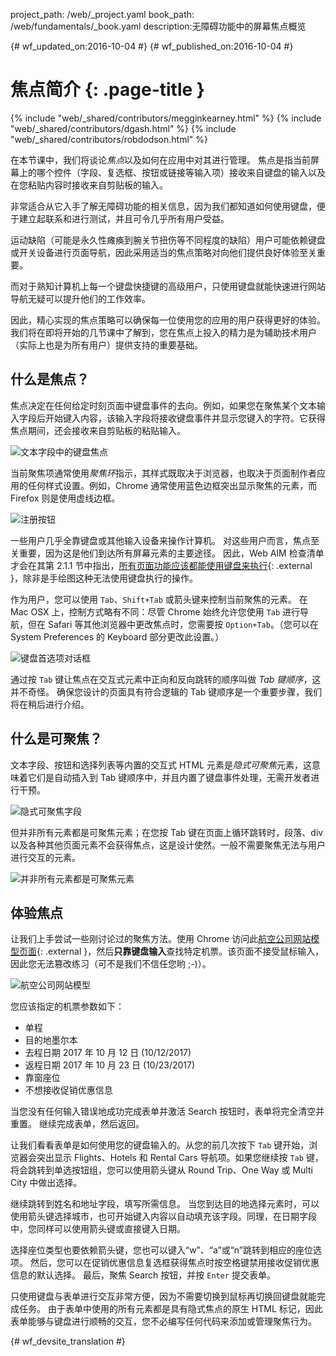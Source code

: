 project_path: /web/_project.yaml
book_path: /web/fundamentals/_book.yaml
description:无障碍功能中的屏幕焦点概览


{# wf_updated_on:2016-10-04 #}
{# wf_published_on:2016-10-04 #}

# 焦点简介 {: .page-title }

{% include "web/_shared/contributors/megginkearney.html" %}
{% include "web/_shared/contributors/dgash.html" %}
{% include "web/_shared/contributors/robdodson.html" %}



在本节课中，我们将谈论*焦点*以及如何在应用中对其进行管理。
焦点是指当前屏幕上的哪个控件（字段、复选框、按钮或链接等输入项）接收来自键盘的输入以及在您粘贴内容时接收来自剪贴板的输入。



非常适合从它入手了解无障碍功能的相关信息，因为我们都知道如何使用键盘，便于建立起联系和进行测试，并且可令几乎所有用户受益。



运动缺陷（可能是永久性瘫痪到腕关节扭伤等不同程度的缺陷）用户可能依赖键盘或开关设备进行页面导航，因此采用适当的焦点策略对向他们提供良好体验至关重要。




而对于熟知计算机上每一个键盘快捷键的高级用户，只使用键盘就能快速进行网站导航无疑可以提升他们的工作效率。



因此，精心实现的焦点策略可以确保每一位使用您的应用的用户获得更好的体验。
我们将在即将开始的几节课中了解到，您在焦点上投入的精力是为辅助技术用户（实际上也是为所有用户）提供支持的重要基础。



## 什么是焦点？

焦点决定在任何给定时刻页面中键盘事件的去向。例如，如果您在聚焦某个文本输入字段后开始键入内容，该输入字段将接收键盘事件并显示您键入的字符。它获得焦点期间，还会接收来自剪贴板的粘贴输入。


![文本字段中的键盘焦点](imgs/keyboard-focus.png)

当前聚焦项通常使用*聚焦环*指示，其样式既取决于浏览器，也取决于页面制作者应用的任何样式设置。例如，Chrome 通常使用蓝色边框突出显示聚焦的元素，而 Firefox 则是使用虚线边框。


![注册按钮](imgs/sign-up.png)

一些用户几乎全靠键盘或其他输入设备来操作计算机。
对这些用户而言，焦点至关重要，因为这是他们到达所有屏幕元素的主要途径。
因此，Web AIM 检查清单才会在其第 2.1.1 节中指出，[所有页面功能应该都能使用键盘来执行](http://webaim.org/standards/wcag/checklist#sc2.1.1){: .external }，除非是手绘图这种无法使用键盘执行的操作。




作为用户，您可以使用 `Tab`、`Shift+Tab` 或箭头键来控制当前聚焦的元素。
在 Mac OSX 上，控制方式略有不同：尽管 Chrome 始终允许您使用 `Tab` 进行导航，但在 Safari 等其他浏览器中更改焦点时，您需要按 `Option+Tab`。（您可以在 System Preferences 的 Keyboard 部分更改此设置。）


![键盘首选项对话框](imgs/system-prefs2.png)

通过按 `Tab` 键让焦点在交互式元素中正向和反向跳转的顺序叫做 *Tab 键顺序*，这并不奇怪。
确保您设计的页面具有符合逻辑的 Tab 键顺序是一个重要步骤，我们将在稍后进行介绍。



## 什么是可聚焦？

文本字段、按钮和选择列表等内置的交互式 HTML 元素是*隐式可聚焦*元素，这意味着它们是自动插入到 Tab 键顺序中，并且内置了键盘事件处理，无需开发者进行干预。



![隐式可聚焦字段](imgs/implicitly-focused.png)

但并非所有元素都是可聚焦元素；在您按 Tab 键在页面上循环跳转时，段落、div 以及各种其他页面元素不会获得焦点，这是设计使然。一般不需要聚焦无法与用户进行交互的元素。



![并非所有元素都是可聚焦元素](imgs/not-all-elements.png)

## 体验焦点

让我们上手尝试一些刚讨论过的聚焦方法。使用 Chrome 访问此[航空公司网站模型页面](http://udacity.github.io/ud891/lesson2-focus/01-basic-form/){: .external }，然后**只靠键盘输入**查找特定机票。该页面不接受鼠标输入，因此您无法篡改练习（可不是我们不信任您哟 ;-)）。



![航空公司网站模型](imgs/airlinesite2.png)

您应该指定的机票参数如下：

 - 单程
 - 目的地墨尔本
 - 去程日期 2017 年 10 月 12 日 (10/12/2017)
 - 返程日期 2017 年 10 月 23 日 (10/23/2017)
 - 靠窗座位
 - 不想接收促销优惠信息

当您没有任何输入错误地成功完成表单并激活 Search 按钮时，表单将完全清空并重置。
继续完成表单，然后返回。


让我们看看表单是如何使用您的键盘输入的。从您的前几次按下 `Tab` 键开始，浏览器会突出显示 Flights、Hotels 和 Rental Cars 导航项。如果您继续按 `Tab` 键，将会跳转到单选按钮组，您可以使用箭头键从 Round Trip、One Way 或 Multi City 中做出选择。



继续跳转到姓名和地址字段，填写所需信息。
当您到达目的地选择元素时，可以使用箭头键选择城市，也可开始键入内容以自动填充该字段。同理，在日期字段中，您同样可以使用箭头键或直接键入日期。



选择座位类型也要依赖箭头键，您也可以键入“w”、“a”或“n”跳转到相应的座位选项。
然后，您可以在促销优惠信息复选框获得焦点时按空格键禁用接收促销优惠信息的默认选择。
最后，聚焦 Search 按钮，并按 `Enter` 提交表单。


只使用键盘与表单进行交互非常方便，因为不需要切换到鼠标再切换回键盘就能完成任务。
由于表单中使用的所有元素都是具有隐式焦点的原生 HTML 标记，因此表单能够与键盘进行顺畅的交互，您不必编写任何代码来添加或管理聚焦行为。






{# wf_devsite_translation #}
